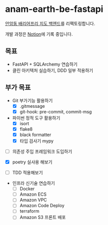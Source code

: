 # anam-earth-be-fastapi

[안암동 배리어프리 지도 백엔드](https://github.com/jseop-lim/anam-earth-be)를 리팩토링합니다.

개발 과정은 [Notion](https://www.notion.so/jseoplim/ver-2-64b9cc88887147e4bc8c30518f25b980?pvs=4)에 기록 중입니다.

## 목표

- FastAPI + SQLArchemy 연습하기
- 클린 아키텍처 실습하기, DDD 일부 적용하기

## 부가 목표

- Git 부가기능 활용하기
  - [X] .gitmessage
  - [X] git-hook: pre-commit, commit-msg

- 파이썬 정적 도구 활용하기
  - [X] isort
  - [X] flake8
  - [X] black formatter
  - [X] 타입 검사기 mypy

- [ ] 의존성 주입 프레임워크 도입하기

- [X] poetry 실사용 해보기

- [ ] TDD 적용해보기

- 인프라 신기술 연습하기
  - [ ] Docker
  - [ ] Amazon ECS
  - [ ] Amazon VPC
  - [ ] Amazon Code Deploy
  - [ ] terraform
  - [ ] Amazon S3 프론트 배포
